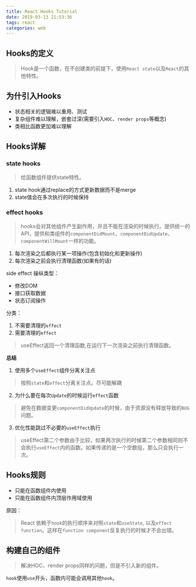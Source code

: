 ```yaml
---
title: React Hooks Tutorial
date: 2019-03-13 21:53:36
tags: react
categories: web
---
```


## Hooks的定义

>Hook是一个函数，在不创建类的前提下，使用`React state`以及`React`的其他特性。


## 为什引入Hooks

+ 状态相关的逻辑难以重用、测试
+ 复杂组件难以理解，嵌套过深(需要引入`HOC`、`render props`等概念)
+ 类相比函数更加难以理解

<!-- more -->

## Hooks详解 

### state hooks
>给函数组件提供state特性。

1. state hook通过replace的方式更新数据而不是merge
2. state值会在多次执行的时候保持


### effect hooks
>hooks会对其他组件产生副作用，并且不能在渲染的时候执行。提供统一的API，提供和类组件的`componentDidMount`、`componentDidUpdate`、`componentWillMount`一样的功能。

1. 每次渲染之后都执行某一项操作(包含初始化和更新操作)
2. 每次渲染之前会执行清理函数(如果有的话)

side effect 操纵类型：
+ 修改DOM
+ 接口获取数据
+ 状态订阅操作

分类：
1. 不需要清理的`effect`
2. 需要清理的`effect`
>useEffect返回一个清理函数,在运行下一次渲染之前执行清理函数。

**总结**
1. 使用多个`useEffect`组件分离关注点
>按照`state`和`effect`分离关注点。尽可能解耦

2. 为什么要在每次`Update`的时候运行`effect`函数
>避免在数据变更`componentDidUpdate`的时候，由于资源没有释放导致的`BUG`问题。

3. 优化性能跳过不必要的`useEffect`执行
>useEffect第二个参数由于比较，如果两次执行的时候第二个参数相同则不会执行`useEffect`内的函数。如果传递的是一个空数组，那么只会执行一次。


## Hooks规则

+ 只能在函数组件内使用
+ 只能在函数组件内顶层作用域使用

原因：
>React 依赖于`hook`的执行顺序来对照`state`和`useState`, 以及`effect function`。这样在`function component`反复执行的时候才不会出错。


## 构建自己的组件

>解决HOC、render props同样的问题，但是不引入新的组件。

`hook`使用`use`开头，函数内可能会调用其他`hook`。
